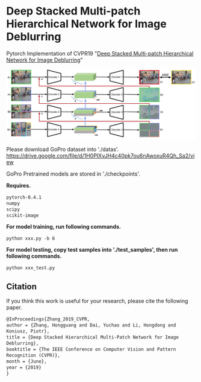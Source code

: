 # Deep Stacked Multi-patch Hierarchical Network for Image Deblurring
Pytorch Implementation of CVPR19 "[Deep Stacked Multi-patch Hierarchical Network for Image Deblurring](https://arxiv.org/pdf/1904.03468.pdf)" <br/>

![Pipeline of DMPHN](./docs/dmphn.png)

Please download GoPro dataset into './datas'. <br/>
https://drive.google.com/file/d/1H0PIXvJH4c40pk7ou6nAwoxuR4Qh_Sa2/view

GoPro Pretrained models are stored in './checkpoints'. 

__Requires.__
```
pytorch-0.4.1
numpy
scipy
scikit-image
```

__For model training, run following commands.__

```
python xxx.py -b 6
```


__For model testing, copy test samples into './test_samples', then run following commands.__

```
python xxx_test.py
```
## Citation
If you think this work is useful for your research, please cite the following paper.

```
@InProceedings{Zhang_2019_CVPR,
author = {Zhang, Hongguang and Dai, Yuchao and Li, Hongdong and Koniusz, Piotr},
title = {Deep Stacked Hierarchical Multi-Patch Network for Image Deblurring},
booktitle = {The IEEE Conference on Computer Vision and Pattern Recognition (CVPR)},
month = {June},
year = {2019}
}
```
